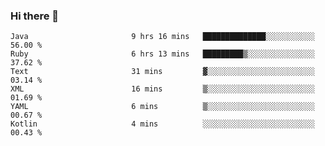 ### Hi there 👋

<!--START_SECTION:waka-->

```text
Java                       9 hrs 16 mins   ██████████████░░░░░░░░░░░   56.00 %
Ruby                       6 hrs 13 mins   █████████▒░░░░░░░░░░░░░░░   37.62 %
Text                       31 mins         ▓░░░░░░░░░░░░░░░░░░░░░░░░   03.14 %
XML                        16 mins         ▒░░░░░░░░░░░░░░░░░░░░░░░░   01.69 %
YAML                       6 mins          ▒░░░░░░░░░░░░░░░░░░░░░░░░   00.67 %
Kotlin                     4 mins          ░░░░░░░░░░░░░░░░░░░░░░░░░   00.43 %
```

<!--END_SECTION:waka-->

<!--
**jerry-shao/jerry-shao** is a ✨ _special_ ✨ repository because its `README.md` (this file) appears on your GitHub profile.

Here are some ideas to get you started:

- 🔭 I’m currently working on ...
- 🌱 I’m currently learning ...
- 👯 I’m looking to collaborate on ...
- 🤔 I’m looking for help with ...
- 💬 Ask me about ...
- 📫 How to reach me: ...
- 😄 Pronouns: ...
- ⚡ Fun fact: ...
-->
